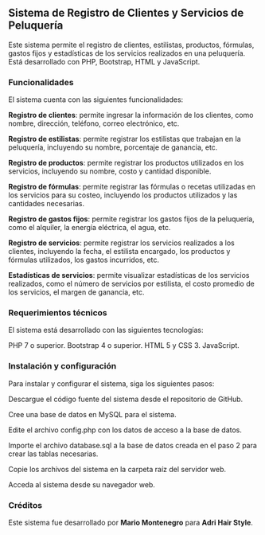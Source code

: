## Sistema de Registro de Clientes y Servicios de Peluquería

Este sistema permite el registro de clientes, estilistas, productos, fórmulas, gastos fijos y estadísticas de los servicios realizados en una peluquería. Está desarrollado con PHP, Bootstrap, HTML y JavaScript.

### Funcionalidades

El sistema cuenta con las siguientes funcionalidades:

**Registro de clientes**: permite ingresar la información de los clientes, como nombre, dirección, teléfono, correo electrónico, etc.

**Registro de estilistas**: permite registrar los estilistas que trabajan en la peluquería, incluyendo su nombre, porcentaje de ganancia, etc.

**Registro de productos**: permite registrar los productos utilizados en los servicios, incluyendo su nombre, costo y cantidad disponible.

**Registro de fórmulas**: permite registrar las fórmulas o recetas utilizadas en los servicios para su costeo, incluyendo los productos utilizados y las cantidades necesarias.

**Registro de gastos fijos**: permite registrar los gastos fijos de la peluquería, como el alquiler, la energía eléctrica, el agua, etc.

**Registro de servicios**: permite registrar los servicios realizados a los clientes, incluyendo la fecha, el estilista encargado, los productos y fórmulas utilizados, los gastos incurridos, etc.

**Estadísticas de servicios**: permite visualizar estadísticas de los servicios realizados, como el número de servicios por estilista, el costo promedio de los servicios, el margen de ganancia, etc.

### Requerimientos técnicos

El sistema está desarrollado con las siguientes tecnologías:

PHP 7 o superior.
Bootstrap 4 o superior.
HTML 5 y CSS 3.
JavaScript.

### Instalación y configuración

Para instalar y configurar el sistema, siga los siguientes pasos:

Descargue el código fuente del sistema desde el repositorio de GitHub.

Cree una base de datos en MySQL para el sistema.

Edite el archivo config.php con los datos de acceso a la base de datos.

Importe el archivo database.sql a la base de datos creada en el paso 2 para crear las tablas necesarias.

Copie los archivos del sistema en la carpeta raíz del servidor web.

Acceda al sistema desde su navegador web.

### Créditos

Este sistema fue desarrollado por **Mario Montenegro** para **Adri Hair Style**.
